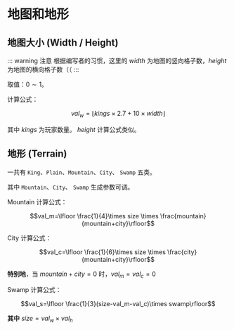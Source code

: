 # 地图和地形

## 地图大小 (Width / Height)

::: warning 注意
根据编写者的习惯，这里的 $width$ 为地图的竖向格子数，$height$ 为地图的横向格子数（（
:::

取值：$0\sim 1$。

计算公式：

$$val_w=\lfloor kings \times 2.7 + 10 \times width\rfloor$$

其中 $kings$ 为玩家数量。 $height$ 计算公式类似。

## 地形 (Terrain)

一共有 `King`、`Plain`、`Mountain`、`City`、 `Swamp` 五类。

其中 `Mountain`、`City`、 `Swamp`  生成参数可调。

Mountain 计算公式：

$$val_m=\lfloor \frac{1}{4}\times size \times \frac{mountain}{mountain+city}\rfloor$$

City 计算公式：

$$val_c=\lfloor \frac{1}{6}\times size \times \frac{city}{mountain+city}\rfloor$$

**特别地**，当 $mountain+city=0$ 时，$val_m=val_c=0$

Swamp 计算公式：

$$val_s=\lfloor \frac{1}{3}(size-val_m-val_c)\times swamp\rfloor$$

**其中** $size=val_w\times val_h$
